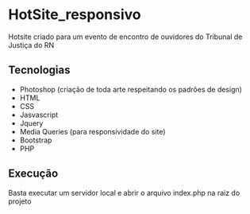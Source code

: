# HotSite_responsivo
 Hotsite criado para um evento de encontro de ouvidores do Tribunal de Justiça do RN
 
 ## Tecnologias
 - Photoshop (criação de toda arte respeitando os padrões de design) 
 - HTML 
 - CSS 
 - Jasvascript 
 - Jquery 
 - Media Queries (para responsividade do site)
 - Bootstrap 
 - PHP

## Execução
Basta executar um servidor local e abrir o arquivo index.php na raiz do projeto
